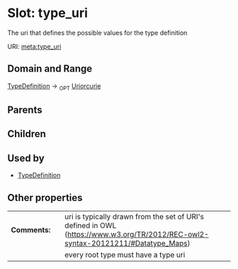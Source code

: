 
# Slot: type_uri


The uri that defines the possible values for the type definition

URI: [meta:type_uri](https://w3id.org/linkml/meta/type_uri)


## Domain and Range

[TypeDefinition](TypeDefinition.md) ->  <sub>OPT</sub> [Uriorcurie](types/Uriorcurie.md)

## Parents


## Children


## Used by

 * [TypeDefinition](TypeDefinition.md)

## Other properties

|  |  |  |
| --- | --- | --- |
| **Comments:** | | uri is typically drawn from the set of URI's defined in OWL (https://www.w3.org/TR/2012/REC-owl2-syntax-20121211/#Datatype_Maps) |
|  | | every root type must have a type uri |

